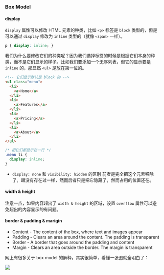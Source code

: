 ### Box Model

#### display
`display` 属性可以修改 HTML 元素的种类，比如 `<p>` 标签是 `block` 类型的，但是可以通过 `display` 修改为 `inline` 类型的（就像 `<span>` 一样）。

```css
p { display: inline; }
```

我们为什么要修改它们的种类呢？因为我们选择标签的时候是根据它们本身的种类，而不是它们显示的样子。比如我们要添加一个无序列表，但它的显示要是 `inline` 的，那显然 `<ul>` 是放在第一位的。

```html
<!-- 它们显示默认是 block 的 -->
<ul class="menu">
  <li>
    <a>Home</a>
  </li>
  <li>
    <a>Features</a>
  </li>
  <li>
    <a>Pricing</a>
  </li>
  <li>
    <a>About</a>
  </li>
</ul>
```

```css
/* 把它们都显示在一行 */
.menu li {
  display: inline;
}
```

- `display: none` 和 `visibility: hidden` 的区别
前者是完全把这个元素移除了，跟没有存在过一样，然而后者只是把它隐藏了，然而占用的位置还在。

#### width & height
注意一点，如果内容超出了 `width & height` 的区域，设置 `overflow` 属性可以避免超出的内容显示的有问题。

#### border & padding & marigin

- Content - The content of the box, where text and images appear
- Padding - Clears an area around the content. The padding is transparent
- Border - A border that goes around the padding and content
- Margin - Clears an area outside the border. The margin is transparent

网上有很多关于 box model 的解释，其实很简单，看懂一张图就全明白了：

![](http://ww2.sinaimg.cn/large/5cc3eefejw1f9i64ygt9yj207705e0sk.jpg)
